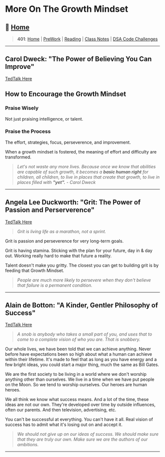 # More On The Growth Mindset

## 🏡 [**Home**](https://mistidinzy.github.io/ReadingNotes/)

> **401**: [Home](/401home.md)
|
[PreWork](/401/PreworkRM.md)
|
[Reading](/401/ReadingRM.md)
|
[Class Notes](/401/ClassRM.md)
|
[DSA Code Challenges](https://mistidinzy.github.io/data-structures-and-algorithms/)
>

_____

## Carol Dweck: "The Power of Believing You Can Improve"

[TedTalk Here](https://bit.ly/3ig79va)

## How to Encourage the Growth Mindset

### Praise Wisely

Not just praising intelligence, or talent.

### Praise the Process

The effort, strategies, focus, perseverence, and improvement.

When a growth mindset is fostered, the meaning of effort and difficulty are transformed.

  > *Let's not waste any more lives. Because once we know that abilities are capable of such growth, it becomes a ***basic human right*** for children, all children, to live in places that create that growth, to live in places filled with ***"yet".*** - Carol Dweck*

_____

## Angela Lee Duckworth: "Grit: The Power of Passion and Perserverence"

[TedTalk Here](https://bit.ly/39LZUGx)

> *Grit is living life as a marathon, not a sprint.*

Grit is passion and perseverence for very long-term goals.

Grit is having stamina. Sticking with the plan for your future, day in & day out. Working really hard to make that future a reality.

Talent doesn't make you gritty. The closest you can get to building grit is by feeding that Growth Mindset.

> *People are much more likely to persevere when they don't believe that failure is a permanent condition.*

_____

## Alain de Botton: "A Kinder, Gentler Philosophy of Success"

[TedTalk Here](https://bit.ly/3zKsvGU)

> *A snob is anybody who takes a small part of you, and uses that to come to a complete vision of who you are. That is snobbery.*

Our whole lives, we have been told that we can achieve anything. Never before have expectations been so high about what a human can achieve within their lifetime. It's made to feel that as long as you have energy and a few bright ideas, you could start a major thing, much the same as Bill Gates.

We are the first society to be living in a world where we don't worship anything other than ourselves. We live in a time when we have put people on the Moon. So we tend to worship ourselves. Our heroes are human heroes.

We all think we know what success means. And a lot of the time, these ideas are not our own. They're developed over time by outside influences, often our parents. And then television, advertising, etc.

You can't be successful at everything. You can't have it all. Real vision of success has to admit what it's losing out on and accept it.

> *We should not give up on our ideas of success. We should make sure that they are truly our own. Make sure we are the authors of our ambitions.*

_____
